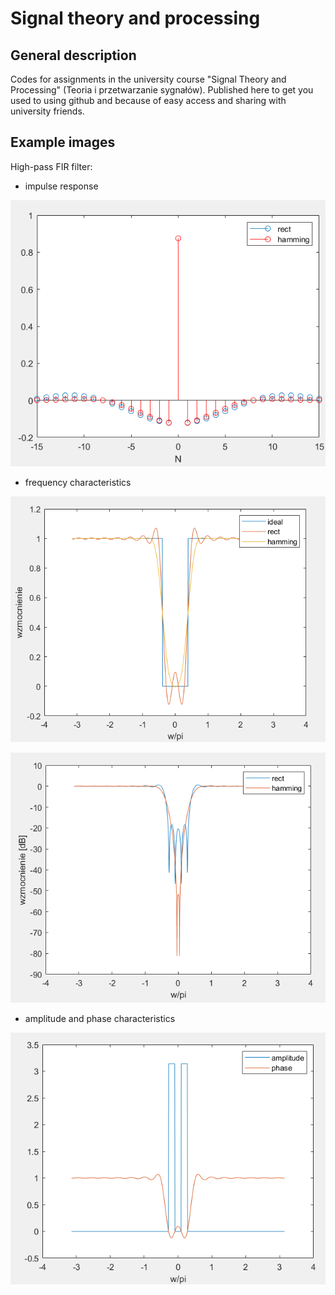 # Signal theory and processing
## General description
Codes for assignments in the university course "Signal Theory and Processing" (Teoria i przetwarzanie sygnałów). Published here to get you used to using github and because of easy access and sharing with university friends.
## Example images
High-pass FIR filter:
- impulse response

![image1](https://github.com/JackobPunch/SignalTheoryAndProcessing/blob/main/FiltryFIR/image1.png)

- frequency characteristics

![image2](https://github.com/JackobPunch/SignalTheoryAndProcessing/blob/main/FiltryFIR/image2.png)

![image3](https://github.com/JackobPunch/SignalTheoryAndProcessing/blob/main/FiltryFIR/image3.png)

- amplitude and phase characteristics

![image4](https://github.com/JackobPunch/SignalTheoryAndProcessing/blob/main/FiltryFIR/image4.png)
